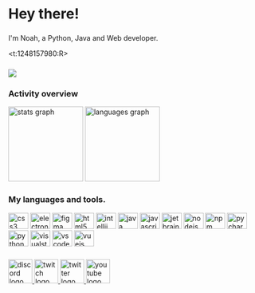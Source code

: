 <h1 align="left">Hey there!</h1>

###

<p align="left">I'm Noah, a Python, Java and Web developer.</p>

<t:1248157980:R>

###

<div align="left">
  <img src="https://komarev.com/ghpvc/?username=NoahOnFyre&style=for-the-badge"></img>
</div>

### Activity overview

<div align="left">
  <img src="https://github-readme-stats.vercel.app/api?username=NoahOnFyre&hide_title=true&hide_rank=true&show_icons=true&include_all_commits=true&count_private=true&disable_animations=false&theme=monokai&locale=en&hide_border=true&order=1" height="150" alt="stats graph"  />
  <img src="https://github-readme-stats.vercel.app/api/top-langs?username=NoahOnFyre&locale=en&hide_title=true&layout=compact&card_width=320&langs_count=6&theme=monokai&hide_border=true&order=2" height="150" alt="languages graph"  />
</div>

### My languages and tools.

<div align="left">
  <img src="https://cdn.jsdelivr.net/gh/devicons/devicon/icons/css3/css3-original.svg" height="32" width="40" alt="css3 logo"  />
  <img src="https://cdn.jsdelivr.net/gh/devicons/devicon/icons/electron/electron-original.svg" height="32" width="40" alt="electron logo"  />
  <img src="https://cdn.jsdelivr.net/gh/devicons/devicon/icons/figma/figma-original.svg" height="32" width="40" alt="figma logo"  />
  <img src="https://cdn.jsdelivr.net/gh/devicons/devicon/icons/html5/html5-original.svg" height="32" width="40" alt="html5 logo"  />
  <img src="https://cdn.jsdelivr.net/gh/devicons/devicon/icons/intellij/intellij-original.svg" height="32" width="40" alt="intellij logo"  />
  <img src="https://cdn.jsdelivr.net/gh/devicons/devicon/icons/java/java-original.svg" height="32" width="40" alt="java logo"  />
  <img src="https://cdn.jsdelivr.net/gh/devicons/devicon/icons/javascript/javascript-original.svg" height="32" width="40" alt="javascript logo"  />
  <img src="https://cdn.jsdelivr.net/gh/devicons/devicon/icons/jetbrains/jetbrains-original.svg" height="32" width="40" alt="jetbrains logo"  />
  <img src="https://cdn.jsdelivr.net/gh/devicons/devicon/icons/nodejs/nodejs-original.svg" height="32" width="40" alt="nodejs logo"  />
  <img src="https://cdn.jsdelivr.net/gh/devicons/devicon/icons/npm/npm-original-wordmark.svg" height="32" width="40" alt="npm logo"  />
  <img src="https://cdn.jsdelivr.net/gh/devicons/devicon/icons/pycharm/pycharm-original.svg" height="32" width="40" alt="pycharm logo"  />
  <img src="https://cdn.jsdelivr.net/gh/devicons/devicon/icons/python/python-original.svg" height="32" width="40" alt="python logo"  />
  <img src="https://cdn.jsdelivr.net/gh/devicons/devicon/icons/visualstudio/visualstudio-plain.svg" height="32" width="40" alt="visualstudio logo"  />
  <img src="https://cdn.jsdelivr.net/gh/devicons/devicon/icons/vscode/vscode-original.svg" height="32" width="40" alt="vscode logo"  />
  <img src="https://cdn.jsdelivr.net/gh/devicons/devicon/icons/vuejs/vuejs-original.svg" height="32" width="40" alt="vuejs logo"  />
</div>

###

<div align="left">
  <a href="https://discord.io/onfyre" target="_blank">
    <img src="https://img.shields.io/static/v1?message=Discord&logo=discord&label=&color=7289DA&logoColor=white&labelColor=&style=for-the-badge" height="48" alt="discord logo"  />
  </a>
  <a href="https://twitch.tv/noahonfyre" target="_blank">
    <img src="https://img.shields.io/static/v1?message=Twitch&logo=twitch&label=&color=9146FF&logoColor=white&labelColor=&style=for-the-badge" height="48" alt="twitch logo"  />
  </a>
  <a href="https://twitter.com/noahonfyre" target="_blank">
    <img src="https://img.shields.io/static/v1?message=Twitter&logo=twitter&label=&color=1DA1F2&logoColor=white&labelColor=&style=for-the-badge" height="48" alt="twitter logo"  />
  </a>
  <a href="https://www.youtube.com/@noahonfyre" target="_blank">
    <img src="https://img.shields.io/static/v1?message=Youtube&logo=youtube&label=&color=FF0000&logoColor=white&labelColor=&style=for-the-badge" height="48" alt="youtube logo"  />
  </a>
</div>

###
